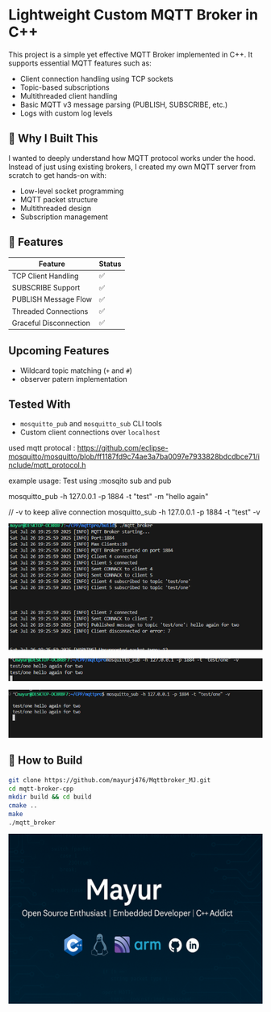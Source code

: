 # Lightweight Custom MQTT Broker in C++

This project is a simple yet effective MQTT Broker implemented in C++. It supports essential MQTT features such as:

- Client connection handling using TCP sockets
- Topic-based subscriptions
- Multithreaded client handling
- Basic MQTT v3 message parsing (PUBLISH, SUBSCRIBE, etc.)
- Logs with custom log levels

## 🧠 Why I Built This

I wanted to deeply understand how MQTT protocol works under the hood. Instead of just using existing brokers, I created my own MQTT server from scratch to get hands-on with:

- Low-level socket programming
- MQTT packet structure
- Multithreaded design
- Subscription management

## 🔧 Features

| Feature               | Status |
|-----------------------|--------|
| TCP Client Handling   | ✅     |
| SUBSCRIBE Support     | ✅     |
| PUBLISH Message Flow  | ✅     |
| Threaded Connections  | ✅     |
| Graceful Disconnection| ✅     |



##  Upcoming Features
- Wildcard topic matching (`+` and `#`)
- observer patern implementation


##  Tested With

- `mosquitto_pub` and `mosquitto_sub` CLI tools
- Custom client connections over `localhost`







used mqtt protocal :
https://github.com/eclipse-mosquitto/mosquitto/blob/ff1187fd9c74ae3a7ba0097e7933828bdcdbce71/include/mqtt_protocol.h


example usage:
Test using :mosqito sub and pub 

mosquitto_pub -h 127.0.0.1 -p 1884 -t "test" -m "hello again"

// -v to keep alive connection 
mosquitto_sub -h 127.0.0.1 -p 1884 -t "test" -v 

![MQTT Broker Demo](ScrennShots/broker_logs.png)

![MQTT Broker Demo](ScrennShots/sub1_log.png)

![MQTT Broker Demo](ScrennShots/sub2_log.png)




## 🚀 How to Build

```bash
git clone https://github.com/mayurj476/Mqttbroker_MJ.git
cd mqtt-broker-cpp
mkdir build && cd build
cmake ..
make
./mqtt_broker
```

![Banner](ScrennShots/banner.png)


